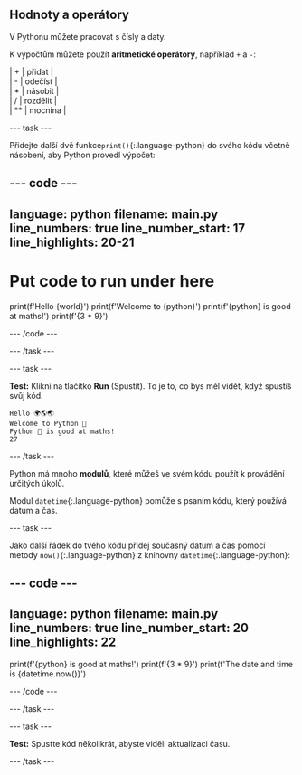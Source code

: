 ## Hodnoty a operátory

V Pythonu můžete pracovat s čísly a daty.

K výpočtům můžete použít **aritmetické operátory**, například `+` a `-`:

| + | přidat |   
| - | odečíst |   
| * | násobit |   
| / | rozdělit |   
| ** | mocnina |


--- task ---

Přidejte další dvě funkce`print()`{:.language-python} do svého kódu včetně násobení, aby Python provedl výpočet:

--- code ---
---
language: python filename: main.py line_numbers: true line_number_start: 17
line_highlights: 20-21
---
# Put code to run under here
print(f'Hello {world}') print(f'Welcome to {python}') print(f'{python} is good at maths!') print(f'{3 * 9}')

--- /code ---

--- /task ---

--- task ---

**Test:** Klikni na tlačítko **Run** (Spustit). To je to, co bys měl vidět, když spustíš svůj kód.

```
Hello 🌍🌎🌏
Welcome to Python 🐍
Python 🐍 is good at maths!
27
```

--- /task ---

Python má mnoho **modulů**, které můžeš ve svém kódu použít k provádění určitých úkolů.

Modul `datetime`{:.language-python} pomůže s psaním kódu, který používá datum a čas.

--- task ---

Jako další řádek do tvého kódu přidej současný datum a čas pomocí metody `now()`{:.language-python} z knihovny `datetime`{:.language-python}:

--- code ---
---
language: python filename: main.py line_numbers: true line_number_start: 20
line_highlights: 22
---

print(f'{python} is good at maths!') print(f'{3 * 9}') print(f'The date and time is {datetime.now()}')

--- /code ---

--- /task ---

--- task ---

**Test:** Spusťte kód několikrát, abyste viděli aktualizaci času.

--- /task ---


